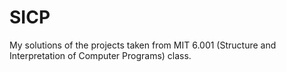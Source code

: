 # SICP
My solutions of the projects taken from MIT 6.001 (Structure and Interpretation of Computer Programs) class. 
